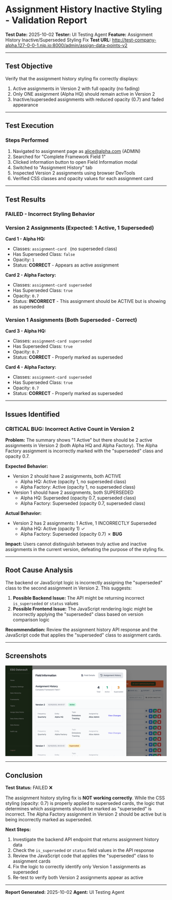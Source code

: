 # Assignment History Inactive Styling - Validation Report

**Test Date:** 2025-10-02
**Tester:** UI Testing Agent
**Feature:** Assignment History Inactive/Superseded Styling Fix
**Test URL:** http://test-company-alpha.127-0-0-1.nip.io:8000/admin/assign-data-points-v2

---

## Test Objective

Verify that the assignment history styling fix correctly displays:
1. Active assignments in Version 2 with full opacity (no fading)
2. Only ONE assignment (Alpha HQ) should remain active in Version 2
3. Inactive/superseded assignments with reduced opacity (0.7) and faded appearance

---

## Test Execution

### Steps Performed
1. Navigated to assignment page as alice@alpha.com (ADMIN)
2. Searched for "Complete Framework Field 1"
3. Clicked information button to open Field Information modal
4. Switched to "Assignment History" tab
5. Inspected Version 2 assignments using browser DevTools
6. Verified CSS classes and opacity values for each assignment card

---

## Test Results

### FAILED - Incorrect Styling Behavior

### Version 2 Assignments (Expected: 1 Active, 1 Superseded)

**Card 1 - Alpha HQ:**
- Classes: `assignment-card ` (no superseded class)
- Has Superseded Class: `false`
- Opacity: `1`
- Status: **CORRECT** - Appears as active assignment

**Card 2 - Alpha Factory:**
- Classes: `assignment-card superseded`
- Has Superseded Class: `true`
- Opacity: `0.7`
- Status: **INCORRECT** - This assignment should be ACTIVE but is showing as superseded

### Version 1 Assignments (Both Superseded - Correct)

**Card 3 - Alpha HQ:**
- Classes: `assignment-card superseded`
- Has Superseded Class: `true`
- Opacity: `0.7`
- Status: **CORRECT** - Properly marked as superseded

**Card 4 - Alpha Factory:**
- Classes: `assignment-card superseded`
- Has Superseded Class: `true`
- Opacity: `0.7`
- Status: **CORRECT** - Properly marked as superseded

---

## Issues Identified

### CRITICAL BUG: Incorrect Active Count in Version 2

**Problem:**
The summary shows "1 Active" but there should be 2 active assignments in Version 2 (both Alpha HQ and Alpha Factory). The Alpha Factory assignment is incorrectly marked with the "superseded" class and opacity 0.7.

**Expected Behavior:**
- Version 2 should have 2 assignments, both ACTIVE
  - Alpha HQ: Active (opacity 1, no superseded class)
  - Alpha Factory: Active (opacity 1, no superseded class)
- Version 1 should have 2 assignments, both SUPERSEDED
  - Alpha HQ: Superseded (opacity 0.7, superseded class)
  - Alpha Factory: Superseded (opacity 0.7, superseded class)

**Actual Behavior:**
- Version 2 has 2 assignments: 1 Active, 1 INCORRECTLY Superseded
  - Alpha HQ: Active (opacity 1) ✓
  - Alpha Factory: Superseded (opacity 0.7) ✗ **BUG**

**Impact:**
Users cannot distinguish between truly active and inactive assignments in the current version, defeating the purpose of the styling fix.

---

## Root Cause Analysis

The backend or JavaScript logic is incorrectly assigning the "superseded" class to the second assignment in Version 2. This suggests:

1. **Possible Backend Issue:** The API might be returning incorrect `is_superseded` or `status` values
2. **Possible Frontend Issue:** The JavaScript rendering logic might be incorrectly applying the "superseded" class based on version comparison logic

**Recommendation:**
Review the assignment history API response and the JavaScript code that applies the "superseded" class to assignment cards.

---

## Screenshots

![Assignment History with Incorrect Styling](screenshots/assignment-history-version2-incorrect-styling.png)

---

## Conclusion

**Test Status:** FAILED ❌

The assignment history styling fix is **NOT working correctly**. While the CSS styling (opacity: 0.7) is properly applied to superseded cards, the logic that determines which assignments should be marked as "superseded" is incorrect. The Alpha Factory assignment in Version 2 should be active but is being incorrectly marked as superseded.

**Next Steps:**
1. Investigate the backend API endpoint that returns assignment history data
2. Check the `is_superseded` or `status` field values in the API response
3. Review the JavaScript code that applies the "superseded" class to assignment cards
4. Fix the logic to correctly identify only Version 1 assignments as superseded
5. Re-test to verify both Version 2 assignments appear as active

---

**Report Generated:** 2025-10-02
**Agent:** UI Testing Agent
